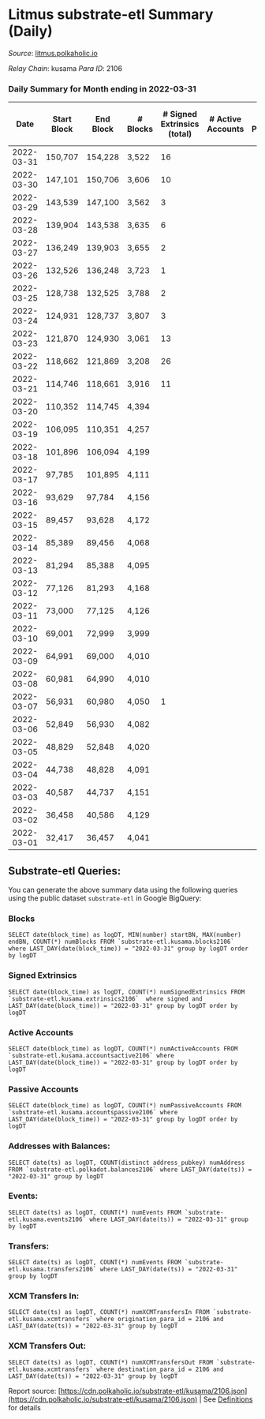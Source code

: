 # Litmus substrate-etl Summary (Daily)

_Source_: [litmus.polkaholic.io](https://litmus.polkaholic.io)

*Relay Chain*: kusama
*Para ID*: 2106



### Daily Summary for Month ending in 2022-03-31


| Date | Start Block | End Block | # Blocks | # Signed Extrinsics (total) | # Active Accounts | # Passive | # New | # Addresses with Balances | # Events | # Transfers | # XCM Transfers In | # XCM Transfers Out | Issues | 
| ---- | ----------- | --------- | -------- | --------------------------- | ----------------- | --------- | ----- | ------------------------- | -------- | ----------- | ------------------ | ------------------- | ------ |
| 2022-03-31 | 150,707 | 154,228 | 3,522 | 16 |  |  |  | 3,821 | 7,113 |   |   |   |  |
| 2022-03-30 | 147,101 | 150,706 | 3,606 | 10 |  |  |  | 3,821 | 7,236 | 2,971 ($116,008.84) |   |   |  |
| 2022-03-29 | 143,539 | 147,100 | 3,562 | 3 |  |  |  | 875 | 7,138 |   |   |   |  |
| 2022-03-28 | 139,904 | 143,538 | 3,635 | 6 |  |  |  | 875 | 7,296 |   |   |   |  |
| 2022-03-27 | 136,249 | 139,903 | 3,655 | 2 |  |  |  | 875 | 7,320 |   |   |   |  |
| 2022-03-26 | 132,526 | 136,248 | 3,723 | 1 |  |  |  | 875 | 7,452 |   |   |   |  |
| 2022-03-25 | 128,738 | 132,525 | 3,788 | 2 |  |  |  | 875 | 7,586 |   |   |   |  |
| 2022-03-24 | 124,931 | 128,737 | 3,807 | 3 |  |  |  | 875 | 7,628 |   |   |   |  |
| 2022-03-23 | 121,870 | 124,930 | 3,061 | 13 |  |  |  | 875 | 6,176 |   |   |   |  |
| 2022-03-22 | 118,662 | 121,869 | 3,208 | 26 |  |  |  | 875 | 6,522 |   |   |   |  |
| 2022-03-21 | 114,746 | 118,661 | 3,916 | 11 |  |  |  | 875 | 12,178 | 859 ($426,996.55) |   |   |  |
| 2022-03-20 | 110,352 | 114,745 | 4,394 |  |  |  |  | 16 | 8,790 |   |   |   |  |
| 2022-03-19 | 106,095 | 110,351 | 4,257 |  |  |  |  | 16 | 8,517 |   |   |   |  |
| 2022-03-18 | 101,896 | 106,094 | 4,199 |  |  |  |  | 16 | 8,400 |   |   |   |  |
| 2022-03-17 | 97,785 | 101,895 | 4,111 |  |  |  |  | 16 | 8,227 |   |   |   |  |
| 2022-03-16 | 93,629 | 97,784 | 4,156 |  |  |  |  | 16 | 8,314 |   |   |   |  |
| 2022-03-15 | 89,457 | 93,628 | 4,172 |  |  |  |  | 16 | 8,347 |   |   |   |  |
| 2022-03-14 | 85,389 | 89,456 | 4,068 |  |  |  |  | 16 | 8,138 |   |   |   |  |
| 2022-03-13 | 81,294 | 85,388 | 4,095 |  |  |  |  | 16 | 8,192 |   |   |   |  |
| 2022-03-12 | 77,126 | 81,293 | 4,168 |  |  |  |  | 16 | 8,339 |   |   |   |  |
| 2022-03-11 | 73,000 | 77,125 | 4,126 |  |  |  |  | 16 | 8,254 |   |   |   |  |
| 2022-03-10 | 69,001 | 72,999 | 3,999 |  |  |  |  | 16 | 8,000 |   |   |   |  |
| 2022-03-09 | 64,991 | 69,000 | 4,010 |  |  |  |  | 16 | 8,022 |   |   |   |  |
| 2022-03-08 | 60,981 | 64,990 | 4,010 |  |  |  |  | 16 | 8,023 |   |   |   |  |
| 2022-03-07 | 56,931 | 60,980 | 4,050 | 1 |  |  |  | 16 | 8,103 |   |   |   |  |
| 2022-03-06 | 52,849 | 56,930 | 4,082 |  |  |  |  | 16 | 8,166 |   |   |   |  |
| 2022-03-05 | 48,829 | 52,848 | 4,020 |  |  |  |  | 16 | 8,045 |   |   |   |  |
| 2022-03-04 | 44,738 | 48,828 | 4,091 |  |  |  |  | 16 | 8,185 |   |   |   |  |
| 2022-03-03 | 40,587 | 44,737 | 4,151 |  |  |  |  | 16 | 8,304 |   |   |   |  |
| 2022-03-02 | 36,458 | 40,586 | 4,129 |  |  |  |  | 16 | 8,260 |   |   |   |  |
| 2022-03-01 | 32,417 | 36,457 | 4,041 |  |  |  |  | 16 | 8,084 |   |   |   |  |

## Substrate-etl Queries:
You can generate the above summary data using the following queries using the public dataset `substrate-etl` in Google BigQuery:


### Blocks
```
SELECT date(block_time) as logDT, MIN(number) startBN, MAX(number) endBN, COUNT(*) numBlocks FROM `substrate-etl.kusama.blocks2106`  where LAST_DAY(date(block_time)) = "2022-03-31" group by logDT order by logDT
```


### Signed Extrinsics
```
SELECT date(block_time) as logDT, COUNT(*) numSignedExtrinsics FROM `substrate-etl.kusama.extrinsics2106`  where signed and LAST_DAY(date(block_time)) = "2022-03-31" group by logDT order by logDT
```


### Active Accounts
```
SELECT date(block_time) as logDT, COUNT(*) numActiveAccounts FROM `substrate-etl.kusama.accountsactive2106` where LAST_DAY(date(block_time)) = "2022-03-31" group by logDT order by logDT
```


### Passive Accounts
```
SELECT date(block_time) as logDT, COUNT(*) numPassiveAccounts FROM `substrate-etl.kusama.accountspassive2106` where LAST_DAY(date(block_time)) = "2022-03-31" group by logDT order by logDT
```


### Addresses with Balances:
```
SELECT date(ts) as logDT, COUNT(distinct address_pubkey) numAddress FROM `substrate-etl.polkadot.balances2106` where LAST_DAY(date(ts)) = "2022-03-31" group by logDT
```


### Events:
```
SELECT date(ts) as logDT, COUNT(*) numEvents FROM `substrate-etl.kusama.events2106` where LAST_DAY(date(ts)) = "2022-03-31" group by logDT
```


### Transfers:
```
SELECT date(ts) as logDT, COUNT(*) numEvents FROM `substrate-etl.kusama.transfers2106` where LAST_DAY(date(ts)) = "2022-03-31" group by logDT
```


### XCM Transfers In:
```
SELECT date(ts) as logDT, COUNT(*) numXCMTransfersIn FROM `substrate-etl.kusama.xcmtransfers` where origination_para_id = 2106 and LAST_DAY(date(ts)) = "2022-03-31" group by logDT
```


### XCM Transfers Out:
```
SELECT date(ts) as logDT, COUNT(*) numXCMTransfersOut FROM `substrate-etl.kusama.xcmtransfers` where destination_para_id = 2106 and LAST_DAY(date(ts)) = "2022-03-31" group by logDT
```



Report source: [https://cdn.polkaholic.io/substrate-etl/kusama/2106.json](https://cdn.polkaholic.io/substrate-etl/kusama/2106.json) | See [Definitions](/DEFINITIONS.md) for details
